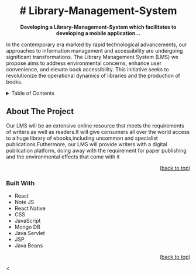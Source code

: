<div id="top"></div>
<h1 align="center"># Library-Management-System</h1>
<p align="center"><b> Developing a Library-Management-System which facilitates to developing a mobile application... </b> </p>
<p> In the contemporary era marked by rapid technological advancements, our approaches to information management and accessibility are undergoing significant transformations. The Library Management System (LMS) we propose aims to address environmental concerns, enhance user convenience, and elevate book accessibility. This initiative seeks to revolutionize the operational dynamics of libraries and the production of books. </p>
<details>
  <summary>Table of Contents</summary>
  <ol>
    <li>
      <a href="#about-the-project">About The Project</a>
      <ul>
        <li><a href="#built-with">Built With</a></li>
      </ul>
    <li><a href="#roadmap">Roadmap</a></li>
    <li><a href="#contact">Contact</a></li>
    <li><a href="#acknowledgments">Acknowledgments</a></li>
  </ol>
</details>


## About The Project
Our LMS will be an extensive online resource thst meets the requirements of writers as well
as readers.It will give consumers all over the world access to a huge library of ebooks,including uncommon and specialist publications.Futhermore, our LMS will provide
writers with a digital publication platform, doing away with the requirement for paper
publishing and the environmental effects that come with it
<p align="right">(<a href="#top">back to top</a>)</p>

### Built With
* React
* Note JS
* React Native
* CSS
* JavaScript
* Mongo DB
* Java Servlet
* JSP
* Java Beans

<p align="right">(<a href="#top">back to top</a>)</p>

 






<



